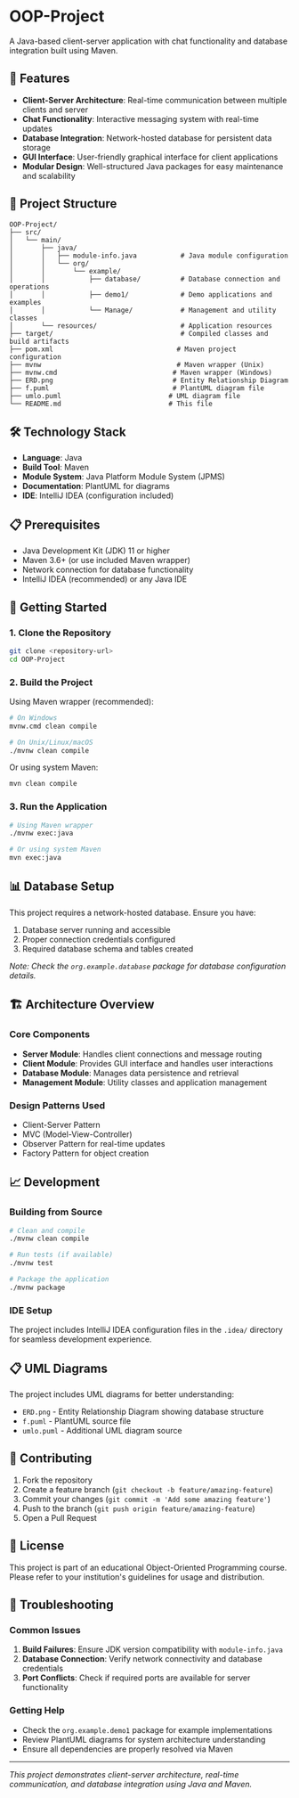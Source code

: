 # OOP-Project

A Java-based client-server application with chat functionality and database integration built using Maven.

## 🚀 Features

- **Client-Server Architecture**: Real-time communication between multiple clients and server
- **Chat Functionality**: Interactive messaging system with real-time updates
- **Database Integration**: Network-hosted database for persistent data storage
- **GUI Interface**: User-friendly graphical interface for client applications
- **Modular Design**: Well-structured Java packages for easy maintenance and scalability

## 📁 Project Structure

```
OOP-Project/
├── src/
│   └── main/
│       ├── java/
│       │   ├── module-info.java           # Java module configuration
│       │   └── org/
│       │       └── example/
│       │           ├── database/          # Database connection and operations
│       │           ├── demo1/             # Demo applications and examples
│       │           └── Manage/            # Management and utility classes
│       └── resources/                     # Application resources
├── target/                                # Compiled classes and build artifacts
├── pom.xml                               # Maven project configuration
├── mvnw                                  # Maven wrapper (Unix)
├── mvnw.cmd                             # Maven wrapper (Windows)
├── ERD.png                              # Entity Relationship Diagram
├── f.puml                               # PlantUML diagram file
├── umlo.puml                           # UML diagram file
└── README.md                           # This file
```

## 🛠️ Technology Stack

- **Language**: Java
- **Build Tool**: Maven
- **Module System**: Java Platform Module System (JPMS)
- **Documentation**: PlantUML for diagrams
- **IDE**: IntelliJ IDEA (configuration included)

## 📋 Prerequisites

- Java Development Kit (JDK) 11 or higher
- Maven 3.6+ (or use included Maven wrapper)
- Network connection for database functionality
- IntelliJ IDEA (recommended) or any Java IDE

## 🚀 Getting Started

### 1. Clone the Repository
```bash
git clone <repository-url>
cd OOP-Project
```

### 2. Build the Project
Using Maven wrapper (recommended):
```bash
# On Windows
mvnw.cmd clean compile

# On Unix/Linux/macOS
./mvnw clean compile
```

Or using system Maven:
```bash
mvn clean compile
```

### 3. Run the Application
```bash
# Using Maven wrapper
./mvnw exec:java

# Or using system Maven
mvn exec:java
```

## 📊 Database Setup

This project requires a network-hosted database. Ensure you have:

1. Database server running and accessible
2. Proper connection credentials configured
3. Required database schema and tables created

*Note: Check the `org.example.database` package for database configuration details.*

## 🏗️ Architecture Overview

### Core Components

- **Server Module**: Handles client connections and message routing
- **Client Module**: Provides GUI interface and handles user interactions
- **Database Module**: Manages data persistence and retrieval
- **Management Module**: Utility classes and application management

### Design Patterns Used

- Client-Server Pattern
- MVC (Model-View-Controller)
- Observer Pattern for real-time updates
- Factory Pattern for object creation

## 📈 Development

### Building from Source
```bash
# Clean and compile
./mvnw clean compile

# Run tests (if available)
./mvnw test

# Package the application
./mvnw package
```

### IDE Setup
The project includes IntelliJ IDEA configuration files in the `.idea/` directory for seamless development experience.

## 📋 UML Diagrams

The project includes UML diagrams for better understanding:
- `ERD.png` - Entity Relationship Diagram showing database structure
- `f.puml` - PlantUML source file
- `umlo.puml` - Additional UML diagram source

## 🤝 Contributing

1. Fork the repository
2. Create a feature branch (`git checkout -b feature/amazing-feature`)
3. Commit your changes (`git commit -m 'Add some amazing feature'`)
4. Push to the branch (`git push origin feature/amazing-feature`)
5. Open a Pull Request

## 📝 License

This project is part of an educational Object-Oriented Programming course. Please refer to your institution's guidelines for usage and distribution.

## 🐛 Troubleshooting

### Common Issues

1. **Build Failures**: Ensure JDK version compatibility with `module-info.java`
2. **Database Connection**: Verify network connectivity and database credentials
3. **Port Conflicts**: Check if required ports are available for server functionality

### Getting Help

- Check the `org.example.demo1` package for example implementations
- Review PlantUML diagrams for system architecture understanding
- Ensure all dependencies are properly resolved via Maven

---

*This project demonstrates client-server architecture, real-time communication, and database integration using Java and Maven.*